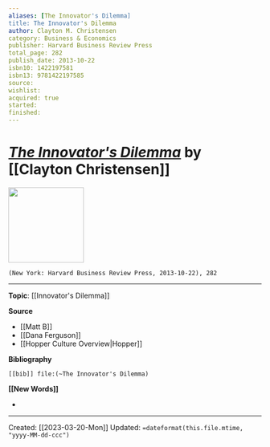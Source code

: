 ```yaml
---
aliases: [The Innovator's Dilemma]
title: The Innovator's Dilemma
author: Clayton M. Christensen
category: Business & Economics
publisher: Harvard Business Review Press
total_page: 282
publish_date: 2013-10-22
isbn10: 1422197581
isbn13: 9781422197585
source: 
wishlist: 
acquired: true
started: 
finished: 
---
```

# *[The Innovator's Dilemma]()* by [[Clayton Christensen]]

<img src="http://books.google.com/books/content?id=K6FrJTWeUssC&printsec=frontcover&img=1&zoom=1&edge=curl&source=gbs_api" width=150>

`(New York: Harvard Business Review Press, 2013-10-22), 282`



--- 
**Topic**: [[Innovator's Dilemma]]

**Source**
- [[Matt B]]
- [[Dana Ferguson]]
- [[Hopper Culture Overview|Hopper]]

**Bibliography**

```query
[[bib]] file:(~The Innovator's Dilemma)
```
 

**[[New Words]]**

- 

---
Created: [[2023-03-20-Mon]]
Updated: `=dateformat(this.file.mtime, "yyyy-MM-dd-ccc")`
